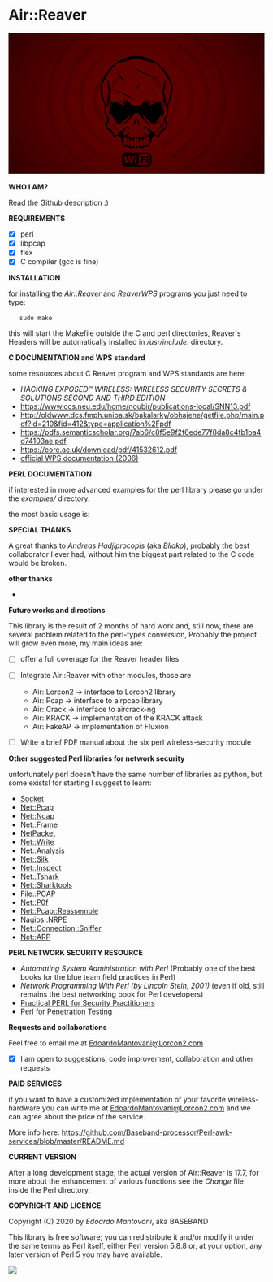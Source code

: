 Air::Reaver
================================================

![image of reaver_bg](./reaver_bg.jpg)


**WHO I AM?**

Read the Github description :)




**REQUIREMENTS**

- [x] perl 
- [x] libpcap
- [x] flex
- [x] C compiler (gcc is fine)

**INSTALLATION**

for installing the *Air::Reaver* and *ReaverWPS* programs you just need to type:

```shell
   sudo make

```

this will start the Makefile outside the C and perl directories, Reaver's Headers will be automatically installed in */usr/include*.
directory.


**C DOCUMENTATION and WPS standard**
 
some resources about C Reaver program and WPS standards are here:
  - _HACKING EXPOSED™ WIRELESS: WIRELESS SECURITY SECRETS & SOLUTIONS SECOND AND THIRD EDITION_ 
  - https://www.ccs.neu.edu/home/noubir/publications-local/SNN13.pdf
  - http://oldwww.dcs.fmph.uniba.sk/bakalarky/obhajene/getfile.php/main.pdf?id=210&fid=412&type=application%2Fpdf
  - https://pdfs.semanticscholar.org/7ab6/c8f5e9f2f6ede77f8da8c4fb1ba4d74103ae.pdf
  - https://core.ac.uk/download/pdf/41532612.pdf
  - [official WPS documentation (2006) ](http://cfile28.uf.tistory.com/attach/16132E3C50FCFFCB3EC74E)

**PERL DOCUMENTATION**

if interested in more advanced examples for the perl library please go under the *examples/* directory.

the most basic usage is:



**SPECIAL THANKS**

A great thanks to *Andreas Hadjiprocopis* (aka *Bliako*), probably the best collaborator I ever had, without him the biggest part related to the C code would be broken.

**other thanks**


*  

**Future works and directions**

This library is the result of 2 months of hard work and, still now, there are several problem related to the perl-types conversion, 
Probably the project will grow even more, my main ideas are:

- [ ] offer a full coverage for the Reaver header files
- [ ] Integrate Air::Reaver with other modules, those are
   * Air::Lorcon2 -> interface to Lorcon2 library
   * Air::Pcap -> interface to airpcap library
   * Air::Crack -> interface to aircrack-ng
   * Air::KRACK -> implementation of the KRACK attack
   * Air::FakeAP -> implementation of Fluxion
   
- [ ] Write a brief PDF manual about the six perl wireless-security module

**Other suggested Perl libraries for network security**

unfortunately perl doesn't have the same number of libraries as python, but some exists!
for starting I suggest to learn:

* [Socket](https://metacpan.org/pod/Socket)
* [Net::Pcap](https://metacpan.org/pod/Net::Pcap)
* [Net::Ncap](https://metacpan.org/pod/Net::Ncap)
* [Net::Frame](https://metacpan.org/pod/Net::Frame)
* [NetPacket](https://metacpan.org/pod/NetPacket)
* [Net::Write](https://metacpan.org/pod/Net::Write)
* [Net::Analysis](https://metacpan.org/pod/Net::Analysis)
* [Net::Silk](https://metacpan.org/pod/Net::Silk)
* [Net::Inspect](https://metacpan.org/pod/Net::Inspect)
* [Net::Tshark](https://metacpan.org/pod/Net::Tshark)
* [Net::Sharktools](https://metacpan.org/pod/Net::Sharktools)
* [File::PCAP](https://metacpan.org/pod/File::PCAP)
* [Net::P0f](https://metacpan.org/pod/Net::P0f)
* [Net::Pcap::Reassemble](https://metacpan.org/pod/Net::Pcap::Reassemble)
* [Nagios::NRPE](https://metacpan.org/pod/Nagios::NRPE)
* [Net::Connection::Sniffer](https://metacpan.org/pod/Net::Connection::Sniffer)
* [Net::ARP](https://metacpan.org/pod/Net::ARP)

**PERL NETWORK SECURITY RESOURCE**

* _Automating System Administration with Perl_ (Probably one of the best books for the blue team field practices in Perl)
* _Network Programming With Perl (by Lincoln Stein, 2001)_ (even if old, still remains the best networking book for Perl developers)
* [Practical PERL for Security Practitioners](https://www.sans.org/reading-room/whitepapers/scripting/practical-perl-security-practitioners-1357)
* [Perl for Penetration Testing](https://www.slideshare.net/kost/perl-usage-in-security-and-penetration-testing)


**Requests and collaborations**

Feel free to email me at <EdoardoMantovani@Lorcon2.com>
- [x] I am open to suggestions, code improvement, collaboration and other requests


**PAID SERVICES**

if you want to have a customized implementation of your favorite wireless-hardware you can write me at EdoardoMantovani@Lorcon2.com and we can agree about the price of the service.

More info here: https://github.com/Baseband-processor/Perl-awk-services/blob/master/README.md


**CURRENT VERSION**

After a long development stage, the actual version of Air::Reaver is 17.7, for more about the enhancement of various functions see the _Change_ file inside the Perl directory.


**COPYRIGHT AND LICENCE**

Copyright (C) 2020 by *Edoardo Mantovani*, aka BASEBAND


This library is free software; you can redistribute it and/or modify
it under the same terms as Perl itself, either Perl version 5.8.8 or,
at your option, any later version of Perl 5 you may have available.


![](./giphy.gif)
